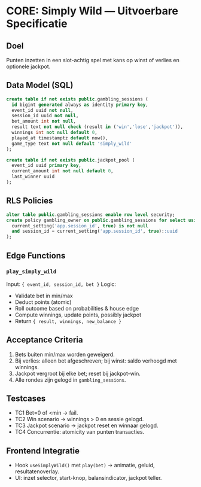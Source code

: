 # CORE: Simply Wild — Uitvoerbare Specificatie

## Doel
Punten inzetten in een slot-achtig spel met kans op winst of verlies en optionele jackpot.

## Data Model (SQL)
```sql
create table if not exists public.gambling_sessions (
  id bigint generated always as identity primary key,
  event_id uuid not null,
  session_id uuid not null,
  bet_amount int not null,
  result text not null check (result in ('win','lose','jackpot')),
  winnings int not null default 0,
  played_at timestamptz default now(),
  game_type text not null default 'simply_wild'
);

create table if not exists public.jackpot_pool (
  event_id uuid primary key,
  current_amount int not null default 0,
  last_winner uuid
);
```

## RLS Policies
```sql
alter table public.gambling_sessions enable row level security;
create policy gambling_owner on public.gambling_sessions for select using (
  current_setting('app.session_id', true) is not null
  and session_id = current_setting('app.session_id', true)::uuid
);
```

## Edge Functions
### `play_simply_wild`
Input: `{ event_id, session_id, bet }`
Logic:
- Validate bet in min/max
- Deduct points (atomic)
- Roll outcome based on probabilities & house edge
- Compute winnings, update points, possibly jackpot
- Return `{ result, winnings, new_balance }`

## Acceptance Criteria
1. Bets buiten min/max worden geweigerd.
2. Bij verlies: alleen bet afgeschreven; bij winst: saldo verhoogd met winnings.
3. Jackpot vergroot bij elke bet; reset bij jackpot-win.
4. Alle rondes zijn gelogd in `gambling_sessions`.

## Testcases
- TC1 Bet=0 of <min → fail.
- TC2 Win scenario → winnings > 0 en sessie gelogd.
- TC3 Jackpot scenario → jackpot reset en winnaar gelogd.
- TC4 Concurrentie: atomicity van punten transacties.

## Frontend Integratie
- Hook `useSimplyWild()` met `play(bet)` → animatie, geluid, resultatenoverlay.
- UI: inzet selector, start-knop, balansindicator, jackpot teller.
